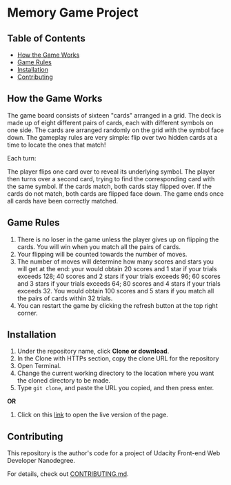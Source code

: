 # Memory Game Project

## Table of Contents

* [How the Game Works](#howTheGameWorks)
* [Game Rules](#gameRules)
* [Installation](#installation)
* [Contributing](#contributing)

## How the Game Works

The game board consists of sixteen "cards" arranged in a grid. The deck is made up of eight different pairs of cards, each with different symbols on one side. The cards are arranged randomly on the grid with the symbol face down. The gameplay rules are very simple: flip over two hidden cards at a time to locate the ones that match!

Each turn:

The player flips one card over to reveal its underlying symbol.
The player then turns over a second card, trying to find the corresponding card with the same symbol.
If the cards match, both cards stay flipped over.
If the cards do not match, both cards are flipped face down.
The game ends once all cards have been correctly matched.

## Game Rules

1. There is no loser in the game unless the player gives up on flipping the cards. You will win when you match all the pairs of cards.
2. Your flipping will be counted towards the number of moves.
3. The number of moves will determine how many scores and stars you will get at the end: your would obtain 20 scores and 1 star if your trials exceeds 128; 40 scores and 2 stars if your trials exceeds 96; 60 scores and 3 stars if your trials exceeds 64; 80 scores and 4 stars if your trials exceeds 32. You would obtain 100 scores and 5 stars if you match all the pairs of cards within 32 trials.
4. You can restart the game by clicking the refresh button at the top right corner.

## Installation

1. Under the repository name, click **Clone or download**.
2. In the Clone with HTTPs section, copy the clone URL for the repository
3. Open Terminal.
4. Change the current working directory to the location where you want the cloned directory to be made.
5. Type `git clone`, and paste the URL you copied, and then press enter.

**OR**

1. Click on this [link](https://alfred-kctang.github.io/Udacity-FWDNanodegree-Memory-Game-Project/) to open the live version of the page.

## Contributing

This repository is the author's code for a project of Udacity Front-end Web Developer Nanodegree.

For details, check out [CONTRIBUTING.md](CONTRIBUTING.md).
